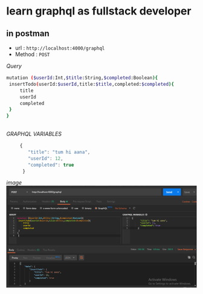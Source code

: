 # learn graphql as fullstack developer

## in postman
- url : `http://localhost:4000/graphql`
- Method : `POST`

*Query*
```bash
mutation ($userId:Int,$title:String,$completed:Boolean){
 insertTodo(userId:$userId,title:$title,completed:$completed){
     title
     userId
     completed
 }
}
 
```

*GRAPHQL VARIABLES*
```javascript
     {
        "title": "tum hi aana",
        "userId": 12,
        "completed": true
      }
```
*image*
![image](./img/mutationpost.png)